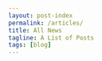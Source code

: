 ```yaml
---
layout: post-index
permalink: /articles/
title: All News
tagline: A List of Posts
tags: [blog]
---
```

